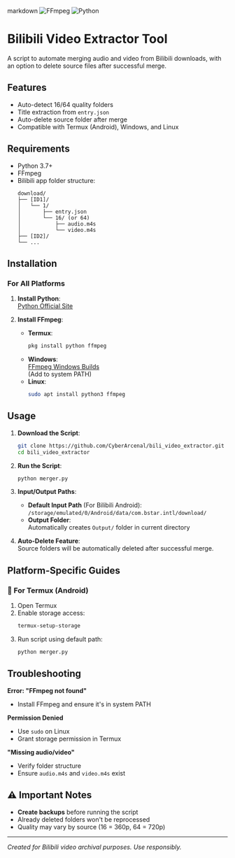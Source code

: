 markdown
![FFmpeg](https://img.shields.io/badge/Powered%20by-FFmpeg-orange.svg)
![Python](https://img.shields.io/badge/Python-3.7%2B-blue.svg)

# Bilibili Video Extractor Tool

A script to automate merging audio and video from Bilibili downloads, with an option to delete source files after successful merge.

## Features
- Auto-detect 16/64 quality folders
- Title extraction from `entry.json`
- Auto-delete source folder after merge
- Compatible with Termux (Android), Windows, and Linux

## Requirements
- Python 3.7+
- FFmpeg
- Bilibili app folder structure:
  ```
  download/
  ├── [ID1]/
  │   └── 1/
  │       ├── entry.json
  │       └── 16/ (or 64)
  │           ├── audio.m4s
  │           └── video.m4s
  ├── [ID2]/
  └── ...
  ```

## Installation

### For All Platforms
1. **Install Python**:  
   [Python Official Site](https://www.python.org/downloads/)

2. **Install FFmpeg**:
   - **Termux**:
     ```bash
     pkg install python ffmpeg
     ```
   - **Windows**:  
     [FFmpeg Windows Builds](https://www.gyan.dev/ffmpeg/builds/)  
     (Add to system PATH)
   - **Linux**:
     ```bash
     sudo apt install python3 ffmpeg
     ```

## Usage

1. **Download the Script**:
   ```bash
   git clone https://github.com/CyberArcenal/bili_video_extractor.git
   cd bili_video_extractor
   ```

2. **Run the Script**:
   ```bash
   python merger.py
   ```

3. **Input/Output Paths**:
   - **Default Input Path** (For Bilibili Android):  
     `/storage/emulated/0/Android/data/com.bstar.intl/download/`
   - **Output Folder**:  
     Automatically creates `Output/` folder in current directory

4. **Auto-Delete Feature**:  
   Source folders will be automatically deleted after successful merge.

## Platform-Specific Guides

### 📱 For Termux (Android)
1. Open Termux
2. Enable storage access:
   ```bash
   termux-setup-storage
   ```
3. Run script using default path:
   ```bash
   python merger.py
   ```

## Troubleshooting
**Error: "FFmpeg not found"**  
- Install FFmpeg and ensure it's in system PATH

**Permission Denied**  
- Use `sudo` on Linux
- Grant storage permission in Termux

**"Missing audio/video"**  
- Verify folder structure
- Ensure `audio.m4s` and `video.m4s` exist

## ⚠️ Important Notes
- **Create backups** before running the script
- Already deleted folders won't be reprocessed
- Quality may vary by source (16 = 360p, 64 = 720p)

---

*Created for Bilibili video archival purposes. Use responsibly.*
